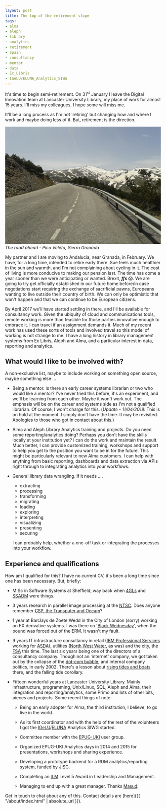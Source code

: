 ```yaml
---
layout: post
title: The top of the retirement slope
tags:
- alma
- aleph
- library
- analytics
- retirement
- Spain
- consultancy
- mentor
- data
- Ex_Libris
- IGeLU/ELUNA_Analytics_SIWG
---
```


It's time to begin semi-retirement. On 31<sup>st</sup> January I leave
the Digital Innovation team at Lancaster University Library, my place
of work for almost 15 years. I'll miss my colleagues, I hope some will
miss me.

It'll be a long process as I'm not 'retiring' but changing how and
where I work and maybe doing less of it. But, retirement is the
direction.

[![The road ahead - Pico Veleta, Sierra Granada](/public/images/20140508_120427.jpg
"The road ahead - Pico Veleta, Sierra Granada")](/public/images/20140508_120427.jpg)
*The road ahead - Pico Veleta, Sierra Granada*

<!--more-->

My partner and I are moving to Andalucía, near Granada, in February.
We have, for a long time, intended to retire early there. Sue feels
much healthier in the sun and warmth, and I'm not complaining about
cycling in it. The cost of living is more conducive to making our
pension last. The time has come a year sooner than we were
anticipating or wanted. Brexit, ***ffs*** &#x1f631;. We are going to
try get officially established in our future home before/in case
negotiations start requiring the exchange of sacrificial pawns,
Europeans wanting to live outside their country of birth. We can only
be optimistic that won't happen and that we can continue to be
European citizens.

By April 2017 we'll have started settling in there, and I'll be
available for consultancy work. Given the ubiquity of cloud and
communications tools, remote working is more than feasible for those
parties innovative enough to embrace it. I can travel if an assignment
demands it. Much of my recent work has used these sorts of tools and
involved travel so this model of working is not strange to me. I have
a long history in library management systems from Ex Libris, Aleph and
Alma, and a particular interest in data, reporting and analytics.

What would I like to be involved with?
--------------------------------------

A non-exclusive list, maybe to include working on something open
source, maybe something else ...

* Being a mentor. Is there an early career systems librarian or two who
would like a mentor? I've never tried this before, it's an experiment,
and we'll be learning from each other. Maybe it won't work out. The
emphasis will be on the career and systems side as I'm not a qualified
librarian. Of course, I won't charge for this. (*Update - 11/04/2018*:
This is on hold at the moment. I simply don't have the time. It may be
revisited. Apologies to those who got in contact about this.)

* Alma and Aleph Library Analytics training and projects. Do you need
some reporting/analytics doing? Perhaps you don't have the skills
locally at your institution yet? I can do the work and maintain the
result. Much better, I can provide customized training, workshops and
support to help you get to the position you want to be in for the
future. This might be particularly relevant to new Alma customers. I
can help with anything from basic reporting, dashboards and data
extraction via APIs right through to integrating analytics into your
workflows.

* General library data wrangling. If it needs ....

	* extracting
	* processing
	* transforming
	* migrating
	* loading
	* exploring
	* interpreting
	* visualizing
	* presenting
	* securing

	I can probably help, whether a one-off task or integrating the
	processes into your workflow.

Experience and qualifications
-----------------------------

How am I qualified for this? I have no current CV, it's been a long time
since one has been necessary. But, briefly:

* M.Sc in Software Systems at Sheffield, way back when
[4GLs](https://en.wikipedia.org/wiki/Fourth-generation_programming_language)
and
[SSADM](https://en.wikipedia.org/wiki/Structured_systems_analysis_and_design_method)
were things.

* 3 years research in parallel image processing at the
[NTSC](http://www.chilton-computing.org.uk/inf/transputers/p002.htm).
Does anyone remember [CSP, the Transputer and
Occam](https://en.wikipedia.org/wiki/Occam_(programming_language))?

* 1 year at Barclays de Zoete Wedd in the City of London (sorry)
working on FX derivative systems. I was there on '[Black
Wednesday](https://en.wikipedia.org/wiki/Black_Wednesday)', when the
pound was forced out of the ERM. It wasn't my fault.

* 9 years IT infrastructure consultancy in retail ([IBM Professional
Services](http:www.ibm.com) working for [ASDA](http://www.asda.com/)),
utilities ([North West Water](http://www.unitedutilities.com/), as
was) and the city, the [FSA](http://www.fsa.gov.uk/) this time. The
last six years being one of the directors of a consultancy company.
Though not an 'internet' company, we got taken out by the collapse of
the [dot-com bubble](https://en.wikipedia.org/wiki/Dot-com_bubble),
and internal company politics, in early 2002. There's a lesson about
[rising tides and
boats](https://en.wikipedia.org/wiki/A_rising_tide_lifts_all_boats)
there, and the falling tide corollary.

* Fifteen wonderful years at Lancaster University Library. Mainly
infrastructure, programming, Unix/Linux, SQL, Aleph and Alma, their integration and
reporting/analytics, some Primo and lots of other bits, pieces and
projects. Some recent things of note:

	* Being an early adopter for Alma, the third institution, I
	believe, to go live in the world.

	* As its first coordinator and with the help of the rest of
	the volunteers I got the
	[IGeLU](http://igelu.org/)/[ELUNA](http://el-una.org/)
	Analytics SIWG started.

	* Committee member with the
	[EPUG-UKI](http://www.epuguki.org/) user group.

	* Organized EPUG-UKI Analytics days in 2014 and 2015 for
	presentations, workshops and sharing experience.

	* Developing a prototype backend for a RDM analytics/reporting
	system, funded by JISC.

	* Completing an [ILM](https://www.i-l-m.com/) Level 5 Award in
	Leadership and Management.

	* Managing to end up with a great manager. Thanks
	[Masud](https://twitter.com/mkhokhar).

Get in touch to chat about any of this. Contact details are
[here]({{ "/about/index.html" | absolute_url }}).
